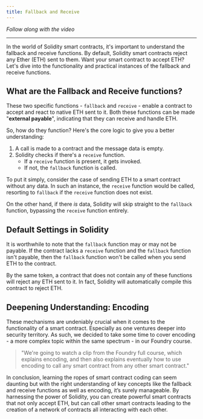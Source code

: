 ```yaml
---
title: Fallback and Receive
---
```


_Follow along with the video_

---

In the world of Solidity smart contracts, it's important to understand the fallback and receive functions. By default, Solidity smart contracts reject any Ether (ETH) sent to them. Want your smart contract to accept ETH? Let's dive into the functionality and practical instances of the fallback and receive functions.

## What are the Fallback and Receive functions?

These two specific functions - `fallback` and `receive` - enable a contract to accept and react to native ETH sent to it. Both these functions can be made "**external payable**", indicating that they can receive and handle ETH.

So, how do they function? Here's the core logic to give you a better understanding:

1. A call is made to a contract and the message data is empty.
2. Solidity checks if there's a `receive` function.
   - If a `receive` function is present, it gets invoked.
   - If not, the `fallback` function is called.

To put it simply, consider the case of sending ETH to a smart contract without any data. In such an instance, the `receive` function would be called, resorting to `fallback` if the `receive` function does not exist.

On the other hand, if there _is_ data, Solidity will skip straight to the `fallback` function, bypassing the `receive` function entirely.

## Default Settings in Solidity

It is worthwhile to note that the `fallback` function may or may not be payable. If the contract lacks a `receive` function and the `fallback` function isn't payable, then the `fallback` function won't be called when you send ETH to the contract.

By the same token, a contract that does not contain any of these functions will reject any ETH sent to it. In fact, Solidity will automatically compile this contract to reject ETH.

## Deepening Understanding: Encoding

These mechanisms are undeniably crucial when it comes to the functionality of a smart contract. Especially as one ventures deeper into security territory. As such, we decided to take some time to cover encoding - a more complex topic within the same spectrum - in our Foundry course.

> "We're going to watch a clip from the Foundry full course, which explains encoding, and then also explains eventually how to use encoding to call any smart contract from any other smart contract."

In conclusion, learning the ropes of smart contract coding can seem daunting but with the right understanding of key concepts like the fallback and receive functions as well as encoding, it’s surely manageable. By harnessing the power of Solidity, you can create powerful smart contracts that not only accept ETH, but can call other smart contracts leading to the creation of a network of contracts all interacting with each other.
